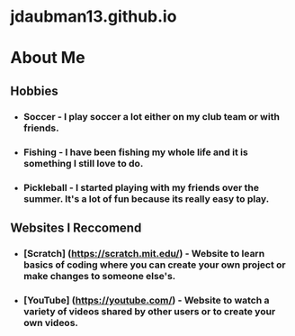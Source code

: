 # jdaubman13.github.io
# About Me
## Hobbies
- ### Soccer - I play soccer a lot either on my club team or with friends.
- ### Fishing - I have been fishing my whole life and it is something I still love to do.
- ### Pickleball - I started playing with my friends over the summer. It's a lot of fun because its really easy to play.

## Websites I Reccomend
- ### [Scratch] (https://scratch.mit.edu/) - Website to learn basics of coding where you can create your own project or make changes to someone else's.
- ### [YouTube] (https://youtube.com/) - Website to watch a variety of videos shared by other users or to create your own videos. 
